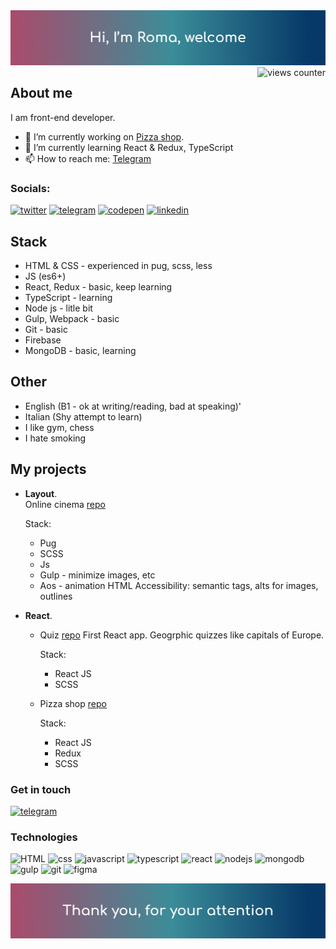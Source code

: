 <img src='https://github.com/Unleashed97/unleashed97/blob/main/src/assets/images/header-mod.jpg' alt='header'>

<img align="right" src="https://komarev.com/ghpvc/?username=unleashed0&label=Profile%20Views%20&color=39F195&style=flat" alt="views counter" />


## About me

I am front-end developer.

- 🔭 I’m currently working on [Pizza shop](https://github.com/Unleashed97/pizza-shop).
- 🌱 I’m currently learning React & Redux, TypeScript 
- 📫 How to reach me: [Telegram](https://t.me/unleashed0)


### Socials: 
[<img alt="twitter" src="https://img.shields.io/badge/twitter-1DA1F2.svg?&style=for-the-badge&logo=twitter&logoColor=FFFFFF"/>](https://twitter.com/Romanich0) [<img alt="telegram" src="https://img.shields.io/badge/telegram-37ACF1.svg?&style=for-the-badge&logo=telegram&logoColor=FFFFFF"/>](https://t.me/unleashed0) [<img alt="codepen" src="https://img.shields.io/badge/codepen-000000.svg?&style=for-the-badge&logo=codepen&logoColor=FFFFFF"/>](https://codepen.io/noudev) [<img alt=linkedin src="https://img.shields.io/badge/linkedin-0077B5.svg?&style=for-the-badge&logo=linkedin&logoColor=FFFFFF"/>](https://linkedin.com/)


## Stack

* HTML & CSS - experienced in pug, scss, less
* JS (es6+)
* React, Redux - basic, keep learning
* TypeScript - learning
* Node js - litle bit 
* Gulp, Webpack - basic
* Git - basic
* Firebase
* MongoDB - basic, learning


## Other
* English (B1 - ok at writing/reading, bad at speaking)'
* Italian (Shy attempt to learn)
* I like gym, chess
* I hate smoking

## My projects
* **Layout**.  
	Online cinema [repo](https://github.com/Unleashed97/justice-league)
	
	Stack: 
	* Pug
	* SCSS
	* Js 
	* Gulp - minimize images, etc
	* Aos - animation
	 HTML Accessibility: semantic tags, alts for images, outlines 
*  **React**. 
	* Quiz [repo](https://unleashed97.github.io/react-quiz/#/)
		First React app. Geogrphic quizzes like capitals of Europe.
		
		Stack: 
		* React JS
		* SCSS
	* Pizza shop [repo](https://github.com/Unleashed97/pizza-shop)

		Stack:
		* React JS
		* Redux
		* SCSS
		
### Get in touch 
 [<img alt="telegram" src="https://img.shields.io/badge/telegram-37ACF1.svg?&style=flat&logo=telegram&logoColor=FFFFFF&label=@unleashed0" />](https://t.me/unleashed0)

### Technologies 

<img alt="HTML" src="https://img.shields.io/badge/-html(pug)-C6DEF1?style=for-the-badge&logo=pug"> <img alt="css" src="https://img.shields.io/badge/-css(scss)-C6DEF1?style=for-the-badge&logo=sass"> <img alt="javascript" src="https://img.shields.io/badge/-javascript-C6DEF1?style=for-the-badge&logo=javascript"> <img alt="typescript" src="https://img.shields.io/badge/-typescript-C6DEF1?style=for-the-badge&logo=typescript"> <img alt="react" src="https://img.shields.io/badge/-react.js-C6DEF1?style=for-the-badge&logo=react"> <img alt="nodejs" src="https://img.shields.io/badge/-node.js-C6DEF1?style=for-the-badge&logo=node.js"> <img alt="mongodb" src="https://img.shields.io/badge/-mongodb-C6DEF1?style=for-the-badge&logo=mongodb"> <img alt="gulp" src="https://img.shields.io/badge/-gulp-C6DEF1?style=for-the-badge&logo=gulp"> <img alt="git" src="https://img.shields.io/badge/-git-C6DEF1?style=for-the-badge&logo=git"> <img alt="figma" src="https://img.shields.io/badge/-figma-C6DEF1?style=for-the-badge&logo=figma">


<img alt="footer" src="https://github.com/Unleashed97/unleashed97/blob/main/src/assets/images/footer-mod.jpg">

